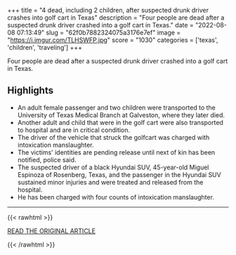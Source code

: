 +++
title = "4 dead, including 2 children, after suspected drunk driver crashes into golf cart in Texas"
description = "Four people are dead after a suspected drunk driver crashed into a golf cart in Texas."
date = "2022-08-08 07:13:49"
slug = "62f0b7882324075a3176e7ef"
image = "https://i.imgur.com/TLHSWFP.jpg"
score = "1030"
categories = ['texas', 'children', 'traveling']
+++

Four people are dead after a suspected drunk driver crashed into a golf cart in Texas.

## Highlights

- An adult female passenger and two children were transported to the University of Texas Medical Branch at Galveston, where they later died.
- Another adult and child that were in the golf cart were also transported to hospital and are in critical condition.
- The driver of the vehicle that struck the golfcart was charged with intoxication manslaughter.
- The victims' identities are pending release until next of kin has been notified, police said.
- The suspected driver of a black Hyundai SUV, 45-year-old Miguel Espinoza of Rosenberg, Texas, and the passenger in the Hyundai SUV sustained minor injuries and were treated and released from the hospital.
- He has been charged with four counts of intoxication manslaughter.

---

{{< rawhtml >}}
  <p class="article-category">
    <a target="_blank" href="https://abcnews.go.com/US/story?id=88070371">READ THE ORIGINAL ARTICLE</a>
  </p>
{{< /rawhtml >}}
